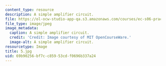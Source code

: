 ```yaml
---
content_type: resource
description: A simple amplifier circuit.
file: https://ol-ocw-studio-app-qa.s3.amazonaws.com/courses/ec-s06-practical-electronics-fall-2004/69b90256bf7cc85953cdf0696b337a24_5.jpg
file_type: image/jpeg
image_metadata:
  caption: A simple amplifier circuit.
  credit: 'Credit: Image courtesy of MIT OpenCourseWare.'
  image-alt: A simple amplifier circuit.
resourcetype: Image
title: 5.jpg
uid: 69b90256-bf7c-c859-53cd-f0696b337a24
---
```

